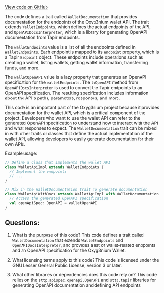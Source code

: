 [View code on GitHub](https://github.com/oxyg3nium/oxyg3nium/wallet/src/main/scala/org/oxyg3nium/wallet/WalletDocumentation.scala)

The code defines a trait called `WalletDocumentation` that provides documentation for the endpoints of the Oxyg3nium wallet API. The trait extends `WalletEndpoints`, which defines the actual endpoints of the API, and `OpenAPIDocsInterpreter`, which is a library for generating OpenAPI documentation from Tapir endpoints.

The `walletEndpoints` value is a list of all the endpoints defined in `WalletEndpoints`. Each endpoint is mapped to its `endpoint` property, which is a Tapir `Endpoint` object. These endpoints include operations such as creating a wallet, listing wallets, getting wallet information, transferring funds, and more.

The `walletOpenAPI` value is a lazy property that generates an OpenAPI specification for the `walletEndpoints`. The `toOpenAPI` method from `OpenAPIDocsInterpreter` is used to convert the Tapir endpoints to an OpenAPI specification. The resulting specification includes information about the API's paths, parameters, responses, and more.

This code is an important part of the Oxyg3nium project because it provides documentation for the wallet API, which is a critical component of the project. Developers who want to use the wallet API can refer to the generated OpenAPI specification to understand how to interact with the API and what responses to expect. The `WalletDocumentation` trait can be mixed in with other traits or classes that define the actual implementation of the wallet API, allowing developers to easily generate documentation for their own APIs. 

Example usage:

```scala
// Define a class that implements the wallet API
class WalletApiImpl extends WalletEndpoints {
  // Implement the endpoints
  // ...
}

// Mix in the WalletDocumentation trait to generate documentation
class WalletApiWithDocs extends WalletApiImpl with WalletDocumentation {
  // Access the generated OpenAPI specification
  val openApiSpec: OpenAPI = walletOpenAPI
}
```
## Questions: 
 1. What is the purpose of this code?
   This code defines a trait called `WalletDocumentation` that extends `WalletEndpoints` and `OpenAPIDocsInterpreter`, and provides a list of wallet-related endpoints and an OpenAPI specification for the Oxyg3nium Wallet.

2. What licensing terms apply to this code?
   This code is licensed under the GNU Lesser General Public License, version 3 or later.

3. What other libraries or dependencies does this code rely on?
   This code relies on the `sttp.apispec.openapi.OpenAPI` and `sttp.tapir` libraries for generating OpenAPI documentation and defining API endpoints.
